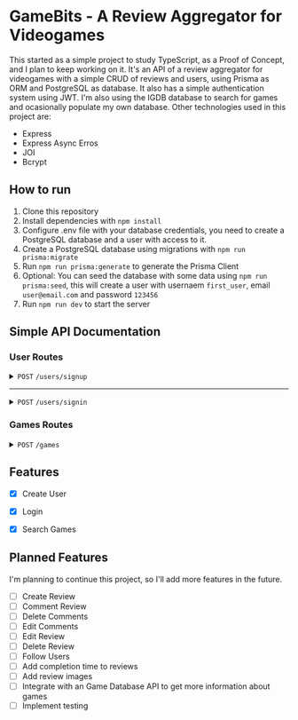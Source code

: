 # GameBits - A Review Aggregator for Videogames

This started as a simple project to study TypeScript, as a Proof of Concept, and I plan to keep working on it. It's an API of a review aggregator for videogames with a simple CRUD of reviews and users, using Prisma as ORM and PostgreSQL as database. It also has a simple authentication system using JWT. I'm also using the IGDB database to search for games and ocasionally populate my own database. Other technologies used in this project are:

-   Express
-   Express Async Erros
-   JOI
-   Bcrypt

## How to run

1. Clone this repository
2. Install dependencies with `npm install`
3. Configure .env file with your database credentials, you need to create a PostgreSQL database and a user with access to it.
4. Create a PostgreSQL database using migrations with `npm run prisma:migrate`
5. Run `npm run prisma:generate` to generate the Prisma Client
6. Optional: You can seed the database with some data using `npm run prisma:seed`, this will create a user with usernaem `first_user`, email `user@email.com` and password `123456`
7. Run `npm run dev` to start the server

## Simple API Documentation

### User Routes

<details>
<summary><code>POST</code> <code>/users/signup</code></summary>

Body

```json
{
	"username": "JohnDoede",
	"email": "john@email.com",
	"password": "secretpassword",
}
```

Response - `201 CREATED`

```json
{
	"id": "1",
	"username": "JohnDoede",
	"email": "john@email.com",
	"created_at": "2021-03-01T00:00:00.000Z"
}
```

</details>

---

<details>
<summary><code>POST</code> <code>/users/signin</code></summary>

Body

```json
{
	"email": "john@email.com",
	"password": "secretpassword"
}
```

Response - `200 OK`

```json
{
	"token": "eyJhbGciOiJIUzI1NiIsInR5cCI6IkpXVCJ9.eyJlbWFpbCI6InRlc3RlQGVtYWlsLmNvbSIsImlhdCI6MTY4MTA1Mzc2N30.5ZUfRvvETQcJ57_PxF7v7mkdO-nZpa3C9QR1g1PEcXY"
}
```

</details>

### Games Routes

<details>
<summary><code>POST</code> <code>/games</code></summary>
Query Params:

| Key  | Type     | Data type | Description |
| ---- | -------- | --------- | ----------- |
| name | Required | string    | Game name   |

Response - `200 OK`

```json
[
	{
        "id": 239064,
        "coverUrl": "https://images.igdb.com/igdb/image/upload/t_cover_big/co66qs.jpg",
        "name": "Grand Theft Auto V",
        "releaseDate": "14/06/2022",
        "platformNames": "PS4, XONE, PS5, Series X",
        "summary": "This bundle contains the original version of Grand Theft Auto V, the standalone game Grand Theft Auto Online and the story mode add-on of Grand Theft Auto V."
    },
]
```
</details>

## Features

-   [x] Create User
-   [x] Login
-   [X] Search Games


## Planned Features

I'm planning to continue this project, so I'll add more features in the future.
-   [ ] Create Review
-   [ ] Comment Review
-   [ ] Delete Comments
-   [ ] Edit Comments
-   [ ] Edit Review
-   [ ] Delete Review
-   [ ] Follow Users
-   [ ] Add completion time to reviews
-   [ ] Add review images
-   [ ] Integrate with an Game Database API to get more information about games
-   [ ] Implement testing
